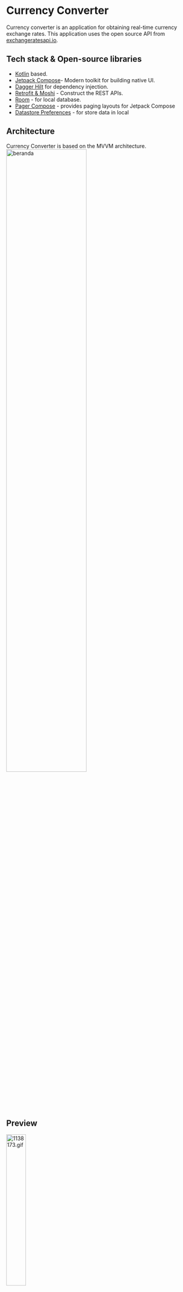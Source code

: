 # Currency Converter
Currency converter is an application for obtaining real-time currency exchange rates. This application uses the open source API from [exchangeratesapi.io](https://exchangeratesapi.io/).
## Tech stack & Open-source libraries
- [Kotlin](https://kotlinlang.org/) based.
- [Jetpack Compose](https://developer.android.com/jetpack/compose)- Modern toolkit for building native UI.
- [Dagger Hilt](https://dagger.dev/hilt/) for dependency injection.
- [Retrofit & Moshi](https://square.github.io/retrofit/) - Construct the REST APIs.
- [Room](https://developer.android.com/jetpack/androidx/releases/room?hl=id) - for local database.
- [Pager Compose](https://google.github.io/accompanist/pager/) - provides paging layouts for Jetpack Compose
- [Datastore Preferences](https://developer.android.com/jetpack/androidx/releases/datastore) - for store data in local

## Architecture
Currency Converter is based on the MVVM architecture.
<img src="https://www.ericthecoder.com/wp-content/uploads/2020/04/MVVM-Diagram-1-e1586592892648.png" alt="beranda" width="65%" />
## Preview
<a href="https://gifyu.com/image/Svmp5"><img src="https://s3.gifyu.com/images/1138173.gif" alt="1138173.gif" width="32%" /></a>
